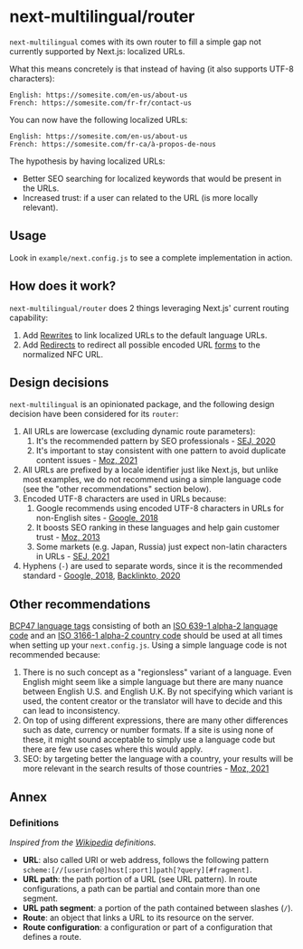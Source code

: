 # next-multilingual/router

`next-multilingual` comes with its own router to fill a simple gap not currently supported by Next.js: localized URLs.

What this means concretely is that instead of having (it also supports UTF-8 characters):

```
English: https://somesite.com/en-us/about-us
French: https://somesite.com/fr-fr/contact-us
```

You can now have the following localized URLs:

```
English: https://somesite.com/en-us/about-us
French: https://somesite.com/fr-ca/à-propos-de-nous
```

The hypothesis by having localized URLs:

- Better SEO searching for localized keywords that would be present in the URLs.
- Increased trust: if a user can related to the URL (is more locally relevant).


## Usage

Look in `example/next.config.js` to see a complete implementation in action.

## How does it work?

`next-multilingual/router` does 2 things leveraging Next.js' current routing capability:

1) Add [Rewrites](https://nextjs.org/docs/api-reference/next.config.js/rewrites) to link localized URLs to the default language URLs.
2) Add [Redirects](https://nextjs.org/docs/api-reference/next.config.js/redirects) to redirect all possible encoded URL [forms](https://unicode.org/reports/tr15/) to the normalized NFC URL.

## Design decisions

`next-multilingual` is an opinionated package, and the following design decision have been considered for its `router`:

1) All URLs are lowercase (excluding dynamic route parameters):
    1) It's the recommended pattern by SEO professionals - [SEJ, 2020](https://www.searchenginejournal.com/url-capitalization-seo/)
    2) It's important to stay consistent with one pattern to avoid duplicate content issues - [Moz, 2021](https://moz.com/learn/seo/url)
2) All URLs are prefixed by a locale identifier just like Next.js, but unlike most examples, we do not recommend using a simple language code (see the "other recommendations" section below).
3) Encoded UTF-8 characters are used in URLs because:
    1) Google recommends using encoded UTF-8 characters in URLs for non-English sites - [Google, 2018](https://www.youtube.com/watch?v=74FiBesPkI4)
    2) It boosts SEO ranking in these languages and help gain customer trust - [Moz, 2013](https://moz.com/community/q/topic/30188/urls-in-greek-greeklish-or-english-what-is-the-best-way-to-get-great-ranking)
    3) Some markets (e.g. Japan, Russia) just expect non-latin characters in URLs - [SEJ, 2021](https://www.searchenginejournal.com/how-to-align-international-roadmap-with-google/)
34) Hyphens (`-`) are used to separate words, since it is the recommended standard - [Google, 2018](https://www.youtube.com/watch?v=74FiBesPkI4), [Backlinkto, 2020](https://backlinko.com/hub/seo/urls)

## Other recommendations

[BCP47 language tags](https://tools.ietf.org/search/bcp47) consisting of both an [ISO 639-1 alpha-2 language code](https://www.loc.gov/standards/iso639-2/php/code_list.php) and an [ISO 3166-1 alpha-2 country code](https://en.wikipedia.org/wiki/ISO_3166-1_alpha-2) should be used at all times when setting up your `next.config.js`. Using a simple language code is not recommended because:

1) There is no such concept as a "regionsless" variant of a language. Even English might seem like a simple language but there are many nuance between English U.S. and English U.K. By not specifying which variant is used, the content creator or the translator will have to decide and this can lead to inconsistency.
2) On top of using different expressions, there are many other differences such as date, currency or number formats. If a site is using none of these, it might sound acceptable to simply use a language code but there are few use cases where this would apply.
3) SEO: by targeting better the language with a country, your results will be more relevant in the search results of those countries - [Moz, 2021](https://moz.com/learn/seo/international-seo)

## Annex

### Definitions

_Inspired from the [Wikipedia](https://en.wikipedia.org/wiki/URL) definitions._

- **URL**: also called URI or web address, follows the following pattern
  `scheme:[//[userinfo@]host[:port]]path[?query][#fragment]`.
- **URL path**: the path portion of a URL (see URL pattern). In route configurations, a path can be partial and
  contain more than one segment.
- **URL path segment**: a portion of the path contained between slashes (`/`).
- **Route**: an object that links a URL to its resource on the server.
- **Route configuration**: a configuration or part of a configuration that defines a route.


